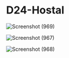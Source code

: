 
# D24-Hostal

![Screenshot (969)](https://user-images.githubusercontent.com/100486080/175825084-4dcec9f2-7668-4f4f-9618-99d24fa1d3c8.png)


![Screenshot (967)](https://user-images.githubusercontent.com/100486080/175810789-44047d43-1ab2-42cc-832e-ed17c16b5d6a.png)


![Screenshot (968)](https://user-images.githubusercontent.com/100486080/175811090-cad7ac54-b7ba-43c3-b717-295277097e0c.png)
